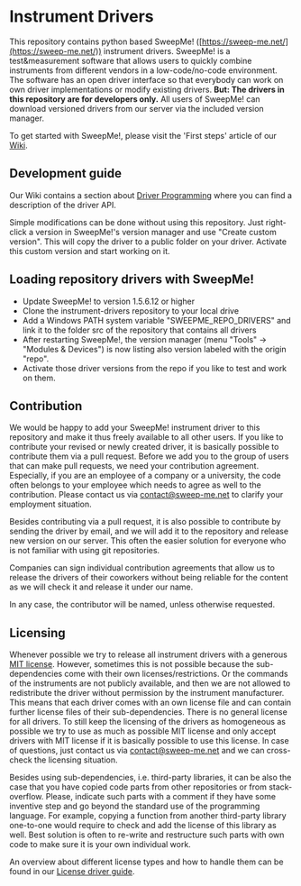 # Instrument Drivers
This repository contains python based SweepMe! ([https://sweep-me.net/](https://sweep-me.net/)) instrument drivers. 
SweepMe! is a test&measurement software that allows users to quickly combine instruments from different vendors in a low-code/no-code environment.
The software has an open driver interface so that everybody can work on own driver implementations or modify existing drivers.
**But: The drivers in this repository are for developers only.**
All users of SweepMe! can download versioned drivers from our server via the included version manager.

To get started with SweepMe!, please visit the 'First steps' article of our [Wiki](https://wiki.sweep-me.net/wiki/Main_Page).

## Development guide
Our Wiki contains a section about [Driver Programming](https://wiki.sweep-me.net/wiki/Driver_Programming) where you can find a description of the driver API.

Simple modifications can be done without using this repository.
Just right-click a version in SweepMe!'s version manager and use "Create custom version".
This will copy the driver to a public folder on your driver. Activate this custom version and start working on it.

## Loading repository drivers with SweepMe!

* Update SweepMe! to version 1.5.6.12 or higher
* Clone the instrument-drivers repository to your local drive
* Add a Windows PATH system variable "SWEEPME_REPO_DRIVERS" and link it to the folder src of the repository that contains all drivers 
* After restarting SweepMe!, the version manager (menu "Tools" -> "Modules & Devices") is now listing also version labeled with the origin "repo".
* Activate those driver versions from the repo if you like to test and work on them.

## Contribution
We would be happy to add your SweepMe! instrument driver to this repository and make it thus freely available to all other users.
If you like to contribute your revised or newly created driver, it is basically possible to contribute them via a pull request.
Before we add you to the group of users that can make pull requests, we need your contribution agreement.
Especially, if you are an employee of a company or a university, the code often belongs to your employee which needs to agree as well to the contribution.
Please contact us via contact@sweep-me.net to clarify your employment situation.

Besides contributing via a pull request, it is also possible to contribute by sending the driver by email, and we will add it to the repository and release new version on our server.
This often the easier solution for everyone who is not familiar with using git repositories.

Companies can sign individual contribution agreements that allow us to release the drivers of their coworkers without being reliable for the content as we will check it and release it under our name. 

In any case, the contributor will be named, unless otherwise requested.

## Licensing
Whenever possible we try to release all instrument drivers with a generous [MIT license](https://opensource.org/license/mit/).
However, sometimes this is not possible because the sub-dependencies come with their own licenses/restrictions. 
Or the commands of the instruments are not publicly available, and then we are not allowed to redistribute the driver without permission by the instrument manufacturer.
This means that each driver comes with an own license file and can contain further license files of their sub-dependencies.
There is no general license for all drivers.
To still keep the licensing of the drivers as homogeneous as possible we try to use as much as possible MIT license and only
accept drivers with MIT license if it is basically possible to use this license. 
In case of questions, just contact us via contact@sweep-me.net and we can cross-check the licensing situation.

Besides using sub-dependencies, i.e. third-party libraries, it can be also the case that you have copied code parts
from other repositories or from stack-overflow. Please, indicate such parts with a comment if they have some inventive step
and go beyond the standard use of the programming language. 
For example, copying a function from another third-party library one-to-one would require to check and add the license of this library as well.
Best solution is often to re-write and restructure such parts with own code to make sure it is your own individual work.

An overview about different license types and how to handle them can be found in our [License driver guide](https://wiki.sweep-me.net/wiki/License_Guide_for_Drivers).





